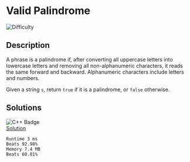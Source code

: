 # Valid Palindrome

![Difficulty](https://img.shields.io/badge/-EASY-blue)

## Description

A phrase is a palindrome if, after converting all uppercase letters into lowercase letters and removing all non-alphanumeric characters, it reads the same forward and backward. Alphanumeric characters include letters and numbers.

Given a string `s`, return `true` if it is a palindrome, or `false` otherwise.

## Solutions
![C++ Badge](https://img.shields.io/badge/C%2B%2B-00599C?style=for-the-badge&logo=c%2B%2B&logoColor=white) \
[Solution](https://leetcode.com/problems/valid-palindrome/submissions/912766656/)

	Runtime 3 ms
	Beats 92.98%
	Memory 7.4 MB
	Beats 60.81%